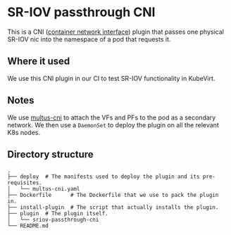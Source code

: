 # SR-IOV passthrough CNI

This is a CNI ([container network interface](https://github.com/containernetworking/cni))
plugin that passes one physical SR-IOV nic into the
namespace of a pod that requests it.

## Where it used

We use this CNI plugin in our CI to test SR-IOV functionality in KubeVirt.

## Notes

We use [multus-cni](https://github.com/intel/multus-cni) to attach the VFs and
PFs to the pod as a secondary network. We then use a `DaemonSet` to deploy the
plugin on all the relevant K8s nodes.

## Directory structure

```
.
├── deploy  # The manifests used to deploy the plugin and its pre-requisites.
│   └── multus-cni.yaml
├── Dockerfile      # The Dockerfile that we use to pack the plugin in.
├── install-plugin  # The script that actually installs the plugin.
├── plugin  # The plugin itself.
│   └── sriov-passthrough-cni
└── README.md
```
